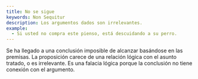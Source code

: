 ```yaml
---
title: No se sigue
keywords: Non Sequitur
description: Los argumentos dados son irrelevantes.
example:
  - Si usted no compra este pienso, está descuidando a su perro.
---
```

Se ha llegado a una conclusión imposible de alcanzar basándose en las premisas. La proposición carece de una relación lógica con el asunto tratado, o es irrelevante. Es una falacia lógica porque la conclusión no tiene conexión con el argumento.
